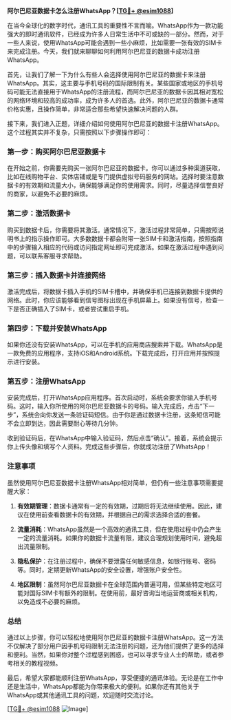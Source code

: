 **阿尔巴尼亚数据卡怎么注册WhatsApp？[[TG💪+ @esim1088](https://t.me/s/esim1088)]**

在当今全球化的数字时代，通讯工具的重要性不言而喻。WhatsApp作为一款功能强大的即时通讯软件，已经成为许多人日常生活中不可或缺的一部分。然而，对于一些人来说，使用WhatsApp可能会遇到一些小麻烦，比如需要一张有效的SIM卡来完成注册。今天，我们就来聊聊如何利用阿尔巴尼亚的数据卡成功注册WhatsApp。

首先，让我们了解一下为什么有些人会选择使用阿尔巴尼亚的数据卡来注册WhatsApp。其实，这主要与手机号码的国际限制有关。某些国家或地区的手机号码可能无法直接用于WhatsApp的注册流程，而阿尔巴尼亚的数据卡因其相对宽松的网络环境和较高的成功率，成为许多人的首选。此外，阿尔巴尼亚的数据卡通常价格实惠，且操作简单，非常适合那些希望快速解决问题的人群。

接下来，我们进入正题，详细介绍如何使用阿尔巴尼亚的数据卡注册WhatsApp。这个过程其实并不复杂，只需按照以下步骤操作即可：

### 第一步：购买阿尔巴尼亚数据卡

在开始之前，你需要先购买一张阿尔巴尼亚的数据卡。你可以通过多种渠道获取，比如在线购物平台、实体店铺或是专门提供虚拟号码服务的网站。选择时要注意数据卡的有效期和流量大小，确保能够满足你的使用需求。同时，尽量选择信誉良好的商家，以避免不必要的麻烦。

### 第二步：激活数据卡

购买到数据卡后，你需要将其激活。通常情况下，激活过程非常简单，只需按照说明书上的指示操作即可。大多数数据卡都会附带一张SIM卡和激活指南，按照指南中的步骤输入相应的代码或访问指定网址即可完成激活。如果在激活过程中遇到问题，可以联系客服寻求帮助。

### 第三步：插入数据卡并连接网络

激活完成后，将数据卡插入手机的SIM卡槽中，并确保手机已连接到数据卡提供的网络。此时，你应该能够看到信号图标出现在手机屏幕上。如果没有信号，检查一下是否正确插入了SIM卡，或者尝试重启手机。

### 第四步：下载并安装WhatsApp

如果你还没有安装WhatsApp，可以在手机的应用商店搜索并下载。WhatsApp是一款免费的应用程序，支持iOS和Android系统。下载完成后，打开应用并按照提示进行安装。

### 第五步：注册WhatsApp

安装完成后，打开WhatsApp应用程序。首次启动时，系统会要求你输入手机号码。这时，输入你所使用的阿尔巴尼亚数据卡的号码。输入完成后，点击“下一步”，系统会向你发送一条验证码短信。由于你是通过数据卡注册，这条短信可能不会立即到达，因此需要耐心等待几分钟。

收到验证码后，在WhatsApp中输入验证码，然后点击“确认”。接着，系统会提示你上传头像和填写个人资料。完成这些步骤后，你就成功注册了WhatsApp！

### 注意事项

虽然使用阿尔巴尼亚数据卡注册WhatsApp相对简单，但仍有一些注意事项需要提醒大家：

1. **有效期管理**：数据卡通常有一定的有效期，过期后将无法继续使用。因此，建议在使用前查看数据卡的有效期，并根据自己的需求选择合适的套餐。
   
2. **流量消耗**：WhatsApp虽然是一个高效的通讯工具，但在使用过程中仍会产生一定的流量消耗。如果你的数据卡流量有限，建议合理规划使用时间，避免超出流量限制。

3. **隐私保护**：在注册过程中，确保不要泄露任何敏感信息，如银行账号、密码等。同时，定期更新WhatsApp的安全设置，增强账户安全性。

4. **地区限制**：虽然阿尔巴尼亚数据卡在全球范围内普遍可用，但某些特定地区可能对国际SIM卡有额外的限制。在使用前，最好咨询当地运营商或相关机构，以免造成不必要的麻烦。

### 总结

通过以上步骤，你可以轻松地使用阿尔巴尼亚的数据卡注册WhatsApp。这一方法不仅解决了部分用户因手机号码限制无法注册的问题，还为他们提供了更多的选择和便利。当然，如果你对整个过程感到困惑，也可以寻求专业人士的帮助，或者参考相关的教程视频。

最后，希望大家都能顺利注册WhatsApp，享受便捷的通讯体验。无论是在工作中还是生活中，WhatsApp都能为你带来极大的便利。如果你还有其他关于WhatsApp或其他通讯工具的问题，欢迎随时交流讨论。

[[TG💪+ @esim1088](https://t.me/s/esim1088) ![Image](https://i.postimg.cc/4NQfJmqS/Snipaste-2025-05-13-00-14-12.png)]